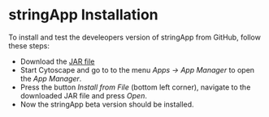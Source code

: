 # stringApp Installation

To install and test the develeopers version of stringApp from GitHub, follow these steps:
- Download the [JAR file](stringApp-2.0.0.jar)
- Start Cytoscape and go to to the menu _Apps -> App Manager_ to open the _App Manager_. 
- Press the button _Install from File_ (bottom left corner), navigate to the downloaded JAR file and press _Open_.
- Now the stringApp beta version should be installed. 
